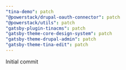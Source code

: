 ```yaml
---
"tina-demo": patch
"@powerstack/drupal-oauth-connector": patch
"@powerstack/utils": patch
"gatsby-plugin-tinacms": patch
"gatsby-theme-core-design-system": patch
"gatsby-theme-drupal-admin": patch
"gatsby-theme-tina-edit": patch
---
```


Initial commit
